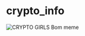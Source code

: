 # crypto_info

![CRYPTO GIRLS](https://steemit-production-imageproxy-upload.s3.amazonaws.com/DQmVurNKYx39LBD3fnxHUgKqUtHHeY3DLaQvaFWHrnZ8jFJ)
Bom meme